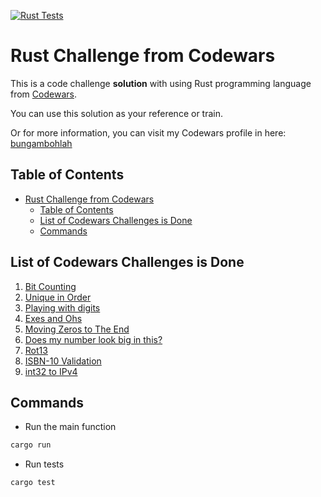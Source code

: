 [![Rust Tests](https://github.com/bungambohlah/codewars-rust-challenges/actions/workflows/rust.yml/badge.svg)](https://github.com/bungambohlah/codewars-rust-challenges/actions/workflows/rust.yml)

# Rust Challenge from Codewars

This is a code challenge **solution** with using Rust programming language from [Codewars](https://codewars.com).

You can use this solution as your reference or train.

Or for more information, you can visit my Codewars profile in here: [bungambohlah](https://www.codewars.com/users/bungambohlah)

## Table of Contents

- [Rust Challenge from Codewars](#rust-challenge-from-codewars)
  - [Table of Contents](#table-of-contents)
  - [List of Codewars Challenges is Done](#list-of-codewars-challenges-is-done)
  - [Commands](#commands)

## List of Codewars Challenges is Done

1. [Bit Counting](https://www.codewars.com/kata/526571aae218b8ee490006f4)
2. [Unique in Order](https://www.codewars.com/kata/54e6533c92449cc251001667)
3. [Playing with digits](https://www.codewars.com/kata/5552101f47fc5178b1000050)
4. [Exes and Ohs](https://www.codewars.com/kata/55908aad6620c066bc00002a)
5. [Moving Zeros to The End](https://www.codewars.com/kata/52597aa56021e91c93000cb0)
6. [Does my number look big in this?](https://www.codewars.com/kata/5287e858c6b5a9678200083c)
7. [Rot13](https://www.codewars.com/kata/530e15517bc88ac656000716)
8. [ISBN-10 Validation](https://www.codewars.com/kata/51fc12de24a9d8cb0e000001)
9. [int32 to IPv4](https://www.codewars.com/kata/52e88b39ffb6ac53a400022e)

## Commands

- Run the main function

```sh
cargo run
```

- Run tests

```sh
cargo test
```
